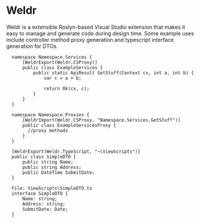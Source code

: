 # Weldr

Weldr is a extensible Roslyn-based Visual Studio extension that makes it easy to manage and generate code during design time. Some example uses include controller method proxy generation and typescript interface generation for DTOs.

      
      namespace Namespace.Services {
          [WeldrExport(Weldr.CSProxy)]
          public class ExampleServices {
              public static ApiResult GetStuff(Context cx, int a, int b) {
                  var c = a + b;
      
                  return Ok(cx, c);
              }
          }
      }
      
      namespace Namespace.Proxies { 
          [WeldrImport(Weldr.CSProxy, "Namespace.Services.GetStuff")]
          public class ExampleServicesProxy {
            //proxy methods
          }
      }
      
      [WeldrExport(Weldr.TypeScript, "~\ViewScripts")]
      public class SimpleDTO {
          public string Name;
          public string Address;
          public DateTime SubmitDate;
      }
      
      File: ViewScripts\SimpleDTO.ts
      interface SimpleDTO {
          Name: string;
          Address: string;
          SubmitDate: Date;
      }
